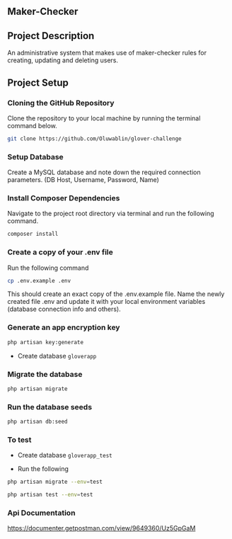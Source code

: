 
## Maker-Checker

## Project Description

An administrative system that makes use of maker-checker rules for creating, updating and deleting users.

## Project Setup

### Cloning the GitHub Repository

Clone the repository to your local machine by running the terminal command below.

```bash
git clone https://github.com/Oluwablin/glover-challenge
```

### Setup Database

Create a MySQL database and note down the required connection parameters. (DB Host, Username, Password, Name)

### Install Composer Dependencies

Navigate to the project root directory via terminal and run the following command.

```bash
composer install
```

### Create a copy of your .env file

Run the following command

```bash
cp .env.example .env
```

This should create an exact copy of the .env.example file. Name the newly created file .env and update it with your local environment variables (database connection info and others).

### Generate an app encryption key

```bash
php artisan key:generate
```
- Create database ```gloverapp```

### Migrate the database

```bash
php artisan migrate
```

### Run the database seeds

```bash
php artisan db:seed
```

### To test
- Create database ```gloverapp_test```

- Run the following 

```bash
php artisan migrate --env=test
```


```bash
php artisan test --env=test
```

### Api Documentation
https://documenter.getpostman.com/view/9649360/Uz5GpGaM